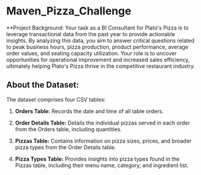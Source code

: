 # Maven_Pizza_Challenge
**Project Background: Your task as a BI Consultant for Plato's Pizza is to leverage transactional data from the past year to provide actionable insights. By analyzing this data, you aim to answer critical questions related to peak business hours, pizza production, product performance, average order values, and seating capacity utilization. Your role is to uncover opportunities for operational improvement and increased sales efficiency, ultimately helping Plato's Pizza thrive in the competitive restaurant industry.

## About the Dataset: 
The dataset comprises four CSV tables:

1. **Orders Table:** Records the date and time of all table orders.

2. **Order Details Table:** Details the individual pizzas served in each order from the Orders table, including quantities.

3. **Pizzas Table:** Contains information on pizza sizes, prices, and broader pizza types from the Order Details table.

4. **Pizza Types Table:** Provides insights into pizza types found in the Pizzas table, including their menu name, category, and ingredient list.
